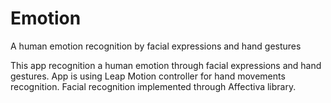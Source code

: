 # Emotion
A human emotion recognition by facial expressions and hand gestures


This app recognition a human emotion through facial expressions and hand gestures. App is using Leap Motion controller for hand movements recognition.
Facial recognition implemented through Affectiva library.
